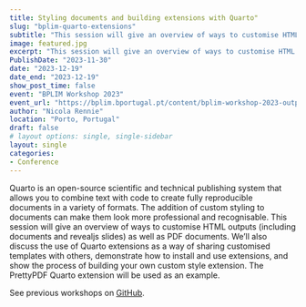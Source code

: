 ```yaml
---
title: Styling documents and building extensions with Quarto"
slug: "bplim-quarto-extensions"
subtitle: "This session will give an overview of ways to customise HTML outputs (including documents and revealjs slides) as well as PDF documents. We’ll also discuss the use of Quarto extensions as a way of sharing customised templates with others."
image: featured.jpg
excerpt: "This session will give an overview of ways to customise HTML outputs (including documents and revealjs slides) as well as PDF documents. We’ll also discuss the use of Quarto extensions as a way of sharing customised templates with others."
PublishDate: "2023-11-30"
date: "2023-12-19"
date_end: "2023-12-19"
show_post_time: false
event: "BPLIM Workshop 2023"
event_url: "https://bplim.bportugal.pt/content/bplim-workshop-2023-output-creation-automating-research-process"
author: "Nicola Rennie"
location: "Porto, Portugal"
draft: false
# layout options: single, single-sidebar
layout: single
categories:
- Conference
---
```


Quarto is an open-source scientific and technical publishing system that allows you to combine text with code to create fully reproducible documents in a variety of formats. The addition of custom styling to documents can make them look more professional and recognisable. This session will give an overview of ways to customise HTML outputs (including documents and revealjs slides) as well as PDF documents. We’ll also discuss the use of Quarto extensions as a way of sharing customised templates with others, demonstrate how to install and use extensions, and show the process of building your own custom style extension. The PrettyPDF Quarto extension will be used as an example.

See previous workshops on [GitHub](https://github.com/BPLIM/Workshops).